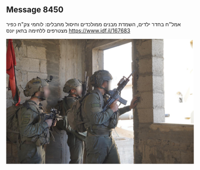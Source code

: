 ## Message 8450

אמל"ח בחדר ילדים, השמדת מבנים ממולכדים וחיסול מחבלים: 
לוחמי צק"ח כפיר מצטרפים ללחימה בחאן יונס
https://www.idf.il/167683

![Photo](./8450/8450_photo.jpg)

